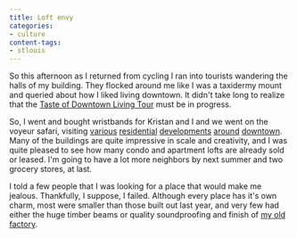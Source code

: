 ```yaml
---
title: Loft envy
categories:
- culture
content-tags:
- stlouis
---
```


So this afternoon as I returned from cycling I ran into tourists wandering the halls of my building.  They flocked around me like I was a taxidermy mount and queried about how I liked living downtown.  It didn't take long to realize that the [Taste
of Downtown Living Tour][1] must be in progress.

   [1]: http://www.downtownstlouis.org/open_house.jsp

So, I went and bought wristbands for Kristan and I and we went on the voyeur safari, visiting [various][2] [residential][3] [developments][4] [around][5] [downtown][6].  Many of the buildings are quite impressive in scale and creativity, and I was quite pleased to see how many condo and apartment lofts are already sold or leased.  I'm going to have a lot more neighbors by next summer and two grocery stores, at last.

   [2]: http://www.mcgowanbrothersdevelopment.com/residential.html
   [3]: http://www.loftworks-stl.com/
   [4]: http://www.terracottalofts.com/
   [5]: http://www.2020washington.com/
   [6]: http://www.themerchandisemart.com/

I told a few people that I was looking for a place that would make me jealous.  Thankfully, I suppose, I failed.  Although every place has it's own charm, most were smaller than those built out last year, and very few had either the huge timber beams or quality soundproofing and finish of [my old factory][7].

   [7]: http://www.eldershirtlofts.com/
